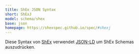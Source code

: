 ```yaml
---
title: ShEx JSON Syntax
short: ShExJ
model: schema/shex
base: json
homepage: https://shexspec.github.io/spec/#shexj
---
```


Diese Syntax von [ShEx](../shex) verwendet [JSON-LD](../../rdf/json-ld) um ShEx
Schemas auszudrücken.
